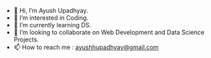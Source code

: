 - 👋 Hi, I’m Ayush Upadhyay.
- 👀 I’m interested in Coding.
- 🌱 I’m currently learning DS.
- 💞️ I’m looking to collaborate on Web Development and Data Science Projects.
- 📫 How to reach me : ayushhupadhyay@gmail.com

<!---
AyushU411/AyushU411 is a ✨ special ✨ repository because its `README.md` (this file) appears on your GitHub profile.
You can click the Preview link to take a look at your changes.
--->
